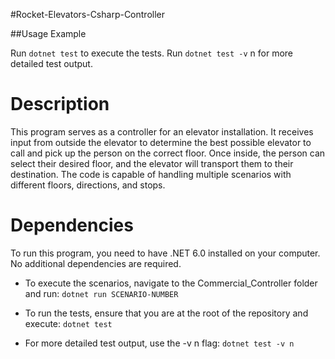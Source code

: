 #Rocket-Elevators-Csharp-Controller

##Usage Example

Run `dotnet test` to execute the tests.
Run `dotnet test -v` n for more detailed test output.

# Description
This program serves as a controller for an elevator installation. It receives input from outside the elevator to determine the best possible elevator to call and pick up the person on the correct floor. Once inside, the person can select their desired floor, and the elevator will transport them to their destination. The code is capable of handling multiple scenarios with different floors, directions, and stops.

# Dependencies
To run this program, you need to have .NET 6.0 installed on your computer. No additional dependencies are required.

- To execute the scenarios, navigate to the Commercial_Controller folder and run:
`dotnet run SCENARIO-NUMBER`

- To run the tests, ensure that you are at the root of the repository and execute:
`dotnet test`

- For more detailed test output, use the -v n flag:
`dotnet test -v n`
